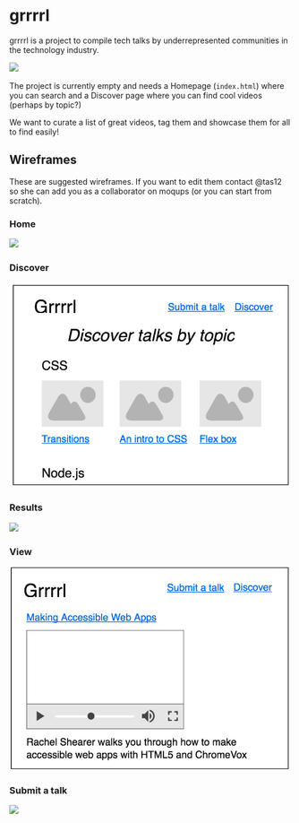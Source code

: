 # grrrrl

grrrrl is a project to compile tech talks by underrepresented communities in the technology industry.


<img src="https://raw.githubusercontent.com/elischutze/grrrrl/master/assets/grrrrl.png" width=500/>



The project is currently empty and needs a Homepage (`index.html`) where you can search and a Discover page where you can find cool videos (perhaps by topic?)

We want to curate a list of great videos, tag them and showcase them for all to find easily!

## Wireframes

These are suggested wireframes. If you want to edit them contact @tas12 so she can add you as a collaborator on moqups (or you can start from scratch).

### Home
<img src="./assets/wireframes/home.png" max-width=500 />

### Discover
<img src="./assets/wireframes/discover.png" max-width=500 />

### Results
<img src="./assets/wireframes/results.png" max-width=500 />

### View
<img src="./assets/wireframes/view.png" max-width=500 />

### Submit a talk
<img src="./assets/wireframes/submit.png" max-width=500 />
